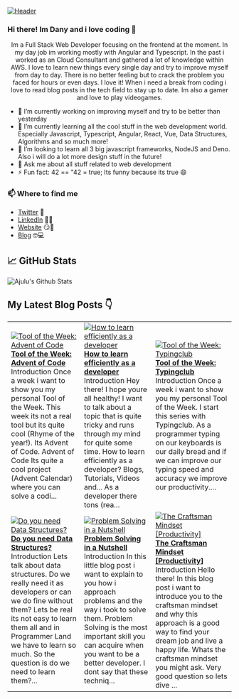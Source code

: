 [![Header](https://images.unsplash.com/photo-1564865878688-9a244444042a?ixlib=rb-1.2.1&ixid=eyJhcHBfaWQiOjEyMDd9&auto=format&fit=crop&w=1350&q=80 "Header")](https://images.unsplash.com/photo-1564865878688-9a244444042a?ixlib=rb-1.2.1&ixid=eyJhcHBfaWQiOjEyMDd9&auto=format&fit=crop&w=1350&q=80)
### Hi there! Im Dany and i love coding 👋
<p align="center">Im a Full Stack Web Developer focusing on the frontend at the moment. In my day job im working mostly with Angular and Typescript. In the past i worked as an Cloud Consultant and gathered a lot of knowledge within AWS. I love to learn new things every single day and try to improve myself from day to day. There is no better feeling but to crack the problem you faced for hours or even days. I love it!
When i need a break from coding i love to read blog posts in the tech field to stay up to date. Im also a gamer and love to play videogames.</p>

- 🔭 I’m currently working on improving myself and try to be better than yesterday
- 🌱 I’m currently learning all the cool stuff in the web development world. Especially Javascript, Typescript, Angular, React, Vue, Data Structures, Algorithms and so much more!
- 👯 I’m looking to learn all 3 big javascript frameworks, NodeJS and Deno. Also i will do a lot more design stuff in the future!
- 💬 Ask me about all stuff related to web development
- ⚡ Fun fact: 42 == "42 = true; Its funny because its true 😄

### 📫 Where to find me
- [Twitter](https://twitter.com/danytulumidis) 🐤
- [LinkedIn](https://linkedin.com/in/danytulumidis) 👨💼
- [Website](https://danytulumidis.com/) 😏🔗
- [Blog](https://danysdevcorner.hashnode.dev/) 🤓💻


## &#x1f4c8; GitHub Stats
![Ajulu's Github Stats](https://github-readme-stats.vercel.app/api?username=dextavision&show_icons=true&theme=radical)

## My Latest Blog Posts 👇
<!-- HASHNODE_BLOG:START -->
<table><tr><td><a href="https://danysdevcorner.hashnode.dev/tool-of-the-week-advent-of-code" title="Tool of the Week: Advent of Code"><img src="https://cdn.hashnode.com/res/hashnode/image/upload/v1607864994053/k53C3nEj_.jpeg" alt="Tool of the Week: Advent of Code"   /></a>
<a href="https://danysdevcorner.hashnode.dev/tool-of-the-week-advent-of-code" title="Tool of the Week: Advent of Code"><strong>Tool of the Week: Advent of Code</strong></a>
<br/> Introduction
Once a week i want to show you my personal Tool of the Week.
This week its not a real tool but its quite cool (Rhyme of the year!).
Its  Advent of Code.
Advent of Code
Its quite a cool project (Advent Calendar) where you can solve a codi...</td><td><a href="https://danysdevcorner.hashnode.dev/how-to-learn-efficiently-as-a-developer" title="How to learn efficiently as a developer"><img src="https://cdn.hashnode.com/res/hashnode/image/upload/v1607864006899/gw-GpHOuy.jpeg" alt="How to learn efficiently as a developer"   /></a>
<a href="https://danysdevcorner.hashnode.dev/how-to-learn-efficiently-as-a-developer" title="How to learn efficiently as a developer"><strong>How to learn efficiently as a developer</strong></a>
<br/> Introduction
Hey there! I hope youre all healthy!
I want to talk about a topic that is quite tricky and runs through my mind for quite some time.
How to learn efficiently as a developer? 
Blogs, Tutorials, Videos and...
As a developer there tons (rea...</td><td><a href="https://danysdevcorner.hashnode.dev/tool-of-the-week-typingclub" title="Tool of the Week: Typingclub"><img src="https://cdn.hashnode.com/res/hashnode/image/upload/v1607099445825/sr0Z-gtc1.jpeg" alt="Tool of the Week: Typingclub"   /></a>
<a href="https://danysdevcorner.hashnode.dev/tool-of-the-week-typingclub" title="Tool of the Week: Typingclub"><strong>Tool of the Week: Typingclub</strong></a>
<br/> Introduction
Once a week i want to show you my personal Tool of the Week.
I start this series with Typingclub.
As a programmer typing on our keyboards is our daily bread and if we can improve our typing speed and accuracy we improve our productivity....</td></tr><tr><td><a href="https://danysdevcorner.hashnode.dev/do-you-need-data-structures" title="Do you need Data Structures?"><img src="https://cdn.hashnode.com/res/hashnode/image/upload/v1606648404626/DhZC4gAyg.jpeg" alt="Do you need Data Structures?"   /></a>
<a href="https://danysdevcorner.hashnode.dev/do-you-need-data-structures" title="Do you need Data Structures?"><strong>Do you need Data Structures?</strong></a>
<br/> Introduction
Lets talk about data structures. Do we really need it as developers or can we do fine without them? Lets be real its not easy to learn them all and in Programmer Land we have to learn so much. So the question is do we need to learn them?...</td><td><a href="https://danysdevcorner.hashnode.dev/problem-solving-in-a-nutshell" title="Problem Solving in a Nutshell"><img src="https://cdn.hashnode.com/res/hashnode/image/upload/v1606038875604/0J-dubaaZ.jpeg" alt="Problem Solving in a Nutshell"   /></a>
<a href="https://danysdevcorner.hashnode.dev/problem-solving-in-a-nutshell" title="Problem Solving in a Nutshell"><strong>Problem Solving in a Nutshell</strong></a>
<br/> Introduction
In this little blog post i want to explain to you how i approach problems and the way i took to solve them. Problem Solving is the most important skill you can acquire when you want to be a better developer.
I dont say that these techniq...</td><td><a href="https://danysdevcorner.hashnode.dev/the-craftsman-mindset-productivity" title="The Craftsman Mindset [Productivity]"><img src="https://cdn.hashnode.com/res/hashnode/image/upload/v1605358830228/BGVVuhXkk.jpeg" alt="The Craftsman Mindset [Productivity]"   /></a>
<a href="https://danysdevcorner.hashnode.dev/the-craftsman-mindset-productivity" title="The Craftsman Mindset [Productivity]"><strong>The Craftsman Mindset [Productivity]</strong></a>
<br/> Introduction
Hello there!
In this blog post i want to introduce you to the craftsman mindset and why this approach is a good way to find your dream job and live a happy life.
Whats the craftsman mindset you might ask. Very good question so lets dive ...</td></tr></table>
<!-- HASHNODE_BLOG:END -->
